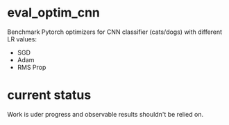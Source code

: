# eval_optim_cnn
Benchmark Pytorch optimizers for CNN classifier (cats/dogs) with different LR values:
- SGD
- Adam
- RMS Prop
# current status
Work is uder progress and observable results shouldn't be relied on.
